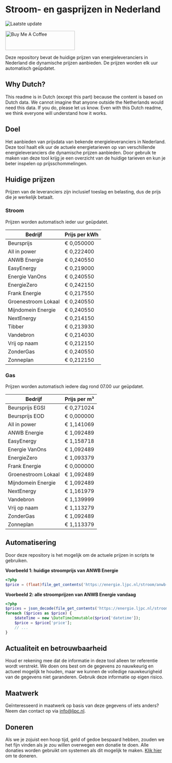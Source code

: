 # Stroom- en gasprijzen in Nederland

![Laatste update](https://img.shields.io/badge/laatste%20update-2024--01--26%2014%3A00%20CET-brightgreen)

<a href="https://www.buymeacoffee.com/Lars-" target="_blank"><img src="https://cdn.buymeacoffee.com/buttons/v2/default-orange.png" alt="Buy Me A Coffee" height="60" style="height: 60px !important;width: 217px !important;" ></a>

Deze repository bevat de huidige prijzen van energieleveranciers in Nederland die dynamische prijzen aanbieden. De prijzen worden elk uur automatisch geüpdatet.

## Why Dutch?

This readme is in Dutch (except this part) because the content is based on Dutch data. We cannot imagine that anyone outside the Netherlands would need this data. If you do, please let us know. Even with this Dutch readme, we think
everyone will understand how it works.

## Doel

Het aanbieden van prijsdata van bekende energieleveranciers in Nederland. Deze tool haalt elk uur de actuele energietarieven op van verschillende energieleveranciers die dynamische prijzen aanbieden. Door gebruik te maken van deze tool
krijg je een overzicht van de huidige tarieven en kun je beter inspelen op prijsschommelingen.

## Huidige prijzen

Prijzen van de leveranciers zijn inclusief toeslag en belasting, dus de prijs die je werkelijk betaalt.

### Stroom

Prijzen worden automatisch ieder uur geüpdatet.

 Bedrijf | Prijs per kWh 
---------|---------------
Beursprijs | € 0,050000
All in power | € 0,222400
ANWB Energie | € 0,240550
EasyEnergy | € 0,219000
Energie VanOns | € 0,240550
EnergieZero | € 0,242150
Frank Energie | € 0,217550
Groenestroom Lokaal | € 0,240550
Mijndomein Energie | € 0,240550
NextEnergy | € 0,214150
Tibber | € 0,213930
Vandebron | € 0,214030
Vrij op naam | € 0,212150
ZonderGas | € 0,240550
Zonneplan | € 0,212150


### Gas

Prijzen worden automatisch iedere dag rond 07.00 uur geüpdatet.

 Bedrijf | Prijs per m³ 
---------|--------------
Beursprijs EGSI | € 0,271024
Beursprijs EOD | € 0,000000
All in power | € 1,141069
ANWB Energie | € 1,092489
EasyEnergy | € 1,158718
Energie VanOns | € 1,092489
EnergieZero | € 1,093379
Frank Energie | € 0,000000
Groenestroom Lokaal | € 1,092489
Mijndomein Energie | € 1,092489
NextEnergy | € 1,161979
Vandebron | € 1,139999
Vrij op naam | € 1,113279
ZonderGas | € 1,092489
Zonneplan | € 1,113379


## Automatisering

Door deze repository is het mogelijk om de actuele prijzen in scripts te gebruiken.

**Voorbeeld 1: huidige stroomprijs van ANWB Energie**

```php
<?php
$price = (float)file_get_contents('https://energie.ljpc.nl/stroom/anwb-energie-nu.txt');

```

**Voorbeeld 2: alle stroomprijzen van ANWB Energie vandaag**

```php
<?php
$prices = json_decode(file_get_contents('https://energie.ljpc.nl/stroom/all-in-power-vandaag.json'),true);
foreach ($prices as $price) {
    $dateTime = new \DateTimeImmutable($price['datetime']);
    $price = $price['price'];
    // ...
}
```

## Actualiteit en betrouwbaarheid

Houd er rekening mee dat de informatie in deze tool alleen ter referentie wordt verstrekt. We doen ons best om de gegevens zo nauwkeurig en actueel mogelijk te houden, maar we kunnen de volledige nauwkeurigheid van de gegevens niet
garanderen. Gebruik deze informatie op eigen risico.

## Maatwerk

Geïnteresseerd in maatwerk op basis van deze gegevens of iets anders? Neem dan contact op
via [info@ljpc.nl](mailto:info@ljpc.nl?subject=Energie%20prijzen).

## Doneren

Als we je zojuist een hoop tijd, geld of gedoe bespaard hebben, zouden we het fijn vinden als je zou willen overwegen een
donatie te doen. Alle donaties worden gebruikt om systemen als dit mogelijk te
maken. [Klik hier](https://www.buymeacoffee.com/Lars-) om te doneren.
